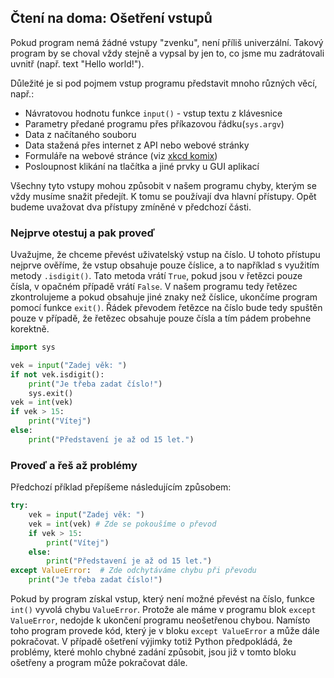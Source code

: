 ## Čtení na doma: Ošetření vstupů

Pokud program nemá žádné vstupy "zvenku", není příliš univerzální. Takový program by se choval vždy stejně a vypsal by jen to, co jsme mu zadrátovali uvnitř (např. text "Hello world!").

Důležité je si pod pojmem vstup programu představit mnoho různých věcí, např.:

* Návratovou hodnotu funkce `input()` - vstup textu z klávesnice
* Parametry předané programu přes příkazovou řádku(`sys.argv`)
* Data z načítaného souboru
* Data stažená přes internet z API nebo webové stránky
* Formuláře na webové stránce (viz [xkcd komix](https://xkcd.com/327/))
* Posloupnost klikání na tlačítka a jiné prvky u GUI aplikací

Všechny tyto vstupy mohou způsobit v našem programu chyby, kterým se vždy musíme snažit předejít. K tomu se používají dva hlavní přístupy. Opět budeme uvažovat dva přístupy zmíněné v předchozí části.

### Nejprve otestuj a pak proveď

Uvažujme, že chceme převést uživatelský vstup na číslo. U tohoto přístupu nejprve ověříme, že vstup obsahuje pouze číslice, a to například s využitím metody `.isdigit()`. Tato metoda vrátí `True`, pokud jsou v řetězci pouze čísla, v opačném případě vrátí `False`. V našem programu tedy řetězec zkontrolujeme a pokud obsahuje jiné znaky než číslice, ukončíme program pomocí funkce `exit()`. Řádek převodem řetězce na číslo bude tedy spuštěn pouze v případě, že řetězec obsahuje pouze čísla a tím pádem probehne korektně.

```py
import sys

vek = input("Zadej věk: ")
if not vek.isdigit():
    print("Je třeba zadat číslo!")
    sys.exit()
vek = int(vek)
if vek > 15:
    print("Vítej")
else:
    print("Představení je až od 15 let.")
```

### Proveď a řeš až problémy

Předchozí příklad přepíšeme následujícím způsobem:

```python
try:
    vek = input("Zadej věk: ")
    vek = int(vek) # Zde se pokoušíme o převod
    if vek > 15:
        print("Vítej")
    else:
        print("Představení je až od 15 let.")
except ValueError:  # Zde odchytáváme chybu při převodu
    print("Je třeba zadat číslo!")
```

Pokud by program získal vstup, který není možné převést na číslo, funkce `int()` vyvolá chybu `ValueError`. Protože ale máme v programu blok `except ValueError`, nedojde k ukončení programu neošetřenou chybou. Namísto toho program provede kód, který je v bloku `except ValueError` a může dále pokračovat. V případě ošetření výjimky totiž Python předpokládá, že problémy, které mohlo chybné zadání způsobit, jsou již v tomto bloku ošetřeny a program může pokračovat dále.

